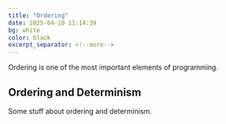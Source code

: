 ```yaml
---
title: "Ordering"
date: 2025-04-10 11:14:39
bg: white
color: black
excerpt_separator: <!--more-->
---
```


Ordering is one of the most important elements of programming.

## Ordering and Determinism

Some stuff about ordering and determinism.

<!--more-->